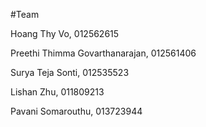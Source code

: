 
#Team

Hoang Thy Vo, 012562615

Preethi Thimma Govarthanarajan, 012561406

Surya Teja Sonti, 012535523

Lishan Zhu, 011809213

Pavani Somarouthu, 013723944
